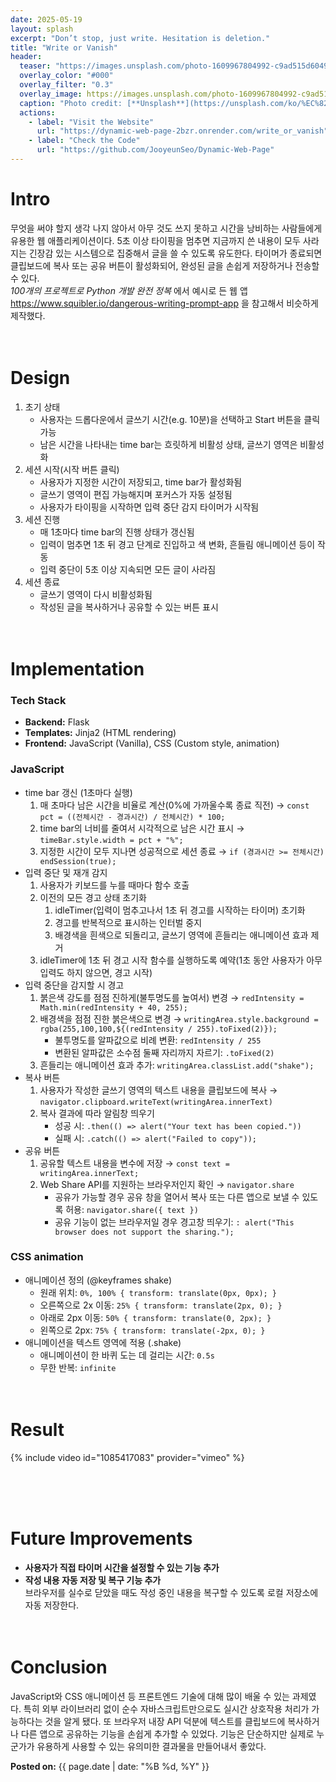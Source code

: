```yaml
---
date: 2025-05-19
layout: splash
excerpt: "Don’t stop, just write. Hesitation is deletion."
title: "Write or Vanish"
header:
  teaser: "https://images.unsplash.com/photo-1609967804992-c9ad515d6049?q=80&w=2070&auto=format&fit=crop&ixlib=rb-4.1.0&ixid=M3wxMjA3fDB8MHxwaG90by1wYWdlfHx8fGVufDB8fHx8fA%3D%3D"
  overlay_color: "#000"
  overlay_filter: "0.3"
  overlay_image: https://images.unsplash.com/photo-1609967804992-c9ad515d6049?q=80&w=2070&auto=format&fit=crop&ixlib=rb-4.1.0&ixid=M3wxMjA3fDB8MHxwaG90by1wYWdlfHx8fGVufDB8fHx8fA%3D%3D
  caption: "Photo credit: [**Unsplash**](https://unsplash.com/ko/%EC%82%AC%EC%A7%84/%EB%B6%88-%EA%B5%AC%EB%8D%A9%EC%9D%B4%EC%97%90-%EB%B6%88%ED%83%80%EB%8A%94-%EB%82%98%EB%AC%B4-jANTjqcrAQA)"
  actions:
    - label: "Visit the Website"
      url: "https://dynamic-web-page-2bzr.onrender.com/write_or_vanish"
    - label: "Check the Code"
      url: "https://github.com/JooyeunSeo/Dynamic-Web-Page"  
---
```


# Intro

무엇을 써야 할지 생각 나지 않아서 아무 것도 쓰지 못하고 시간을 낭비하는 사람들에게 유용한 웹 애플리케이션이다. 5초 이상 타이핑을 멈추면 지금까지 쓴 내용이 모두 사라지는 긴장감 있는 시스템으로 집중해서 글을 쓸 수 있도록 유도한다. 타이머가 종료되면 클립보드에 복사 또는 공유 버튼이 활성화되어, 완성된 글을 손쉽게 저장하거나 전송할 수 있다.   
*100개의 프로젝트로 Python 개발 완전 정복* 에서 예시로 든 웹 앱 <https://www.squibler.io/dangerous-writing-prompt-app> 을 참고해서 비슷하게 제작했다.
<br><br><br>

# Design

1. 초기 상태
   - 사용자는 드롭다운에서 글쓰기 시간(e.g. 10분)을 선택하고 Start 버튼을 클릭 가능
   - 남은 시간을 나타내는 time bar는 흐릿하게 비활성 상태, 글쓰기 영역은 비활성화
2. 세션 시작(시작 버튼 클릭)
   - 사용자가 지정한 시간이 저장되고, time bar가 활성화됨
   - 글쓰기 영역이 편집 가능해지며 포커스가 자동 설정됨
   - 사용자가 타이핑을 시작하면 입력 중단 감지 타이머가 시작됨
3. 세션 진행
   - 매 1초마다 time bar의 진행 상태가 갱신됨
   - 입력이 멈추면 1초 뒤 경고 단계로 진입하고 색 변화, 흔들림 애니메이션 등이 작동
   - 입력 중단이 5초 이상 지속되면 모든 글이 사라짐
4. 세션 종료
   - 글쓰기 영역이 다시 비활성화됨
   - 작성된 글을 복사하거나 공유할 수 있는 버튼 표시
<br><br><br>

# Implementation

### Tech Stack

- **Backend:** Flask
- **Templates:** Jinja2 (HTML rendering)
- **Frontend:** JavaScript (Vanilla), CSS (Custom style, animation)

### JavaScript

- time bar 갱신 (1초마다 실행)
   1. 매 초마다 남은 시간을 비율로 계산(0%에 가까울수록 종료 직전) → `const pct = ((전체시간 - 경과시간) / 전체시간) * 100;`
   2. time bar의 너비를 줄여서 시각적으로 남은 시간 표시 → `timeBar.style.width = pct + "%";`
   3. 지정한 시간이 모두 지나면 성공적으로 세션 종료 → `if (경과시간 >= 전체시간) endSession(true);`
- 입력 중단 및 재개 감지
   1. 사용자가 키보드를 누를 때마다 함수 호출
   2. 이전의 모든 경고 상태 초기화
      1. idleTimer(입력이 멈추고나서 1초 뒤 경고를 시작하는 타이머) 초기화
      2. 경고를 반복적으로 표시하는 인터벌 중지
      3. 배경색을 흰색으로 되돌리고, 글쓰기 영역에 흔들리는 애니메이션 효과 제거
   3. idleTimer에 1초 뒤 경고 시작 함수를 실행하도록 예약(1초 동안 사용자가 아무 입력도 하지 않으면, 경고 시작)
- 입력 중단을 감지할 시 경고
   1. 붉은색 강도를 점점 진하게(불투명도를 높여서) 변경 → `redIntensity = Math.min(redIntensity + 40, 255);`
   2. 배경색을 점점 진한 붉은색으로 변경 → `writingArea.style.background = rgba(255,100,100,${(redIntensity / 255).toFixed(2)});`
      - 불투명도를 알파값으로 비례 변환: `redIntensity / 255`
      - 변환된 알파값은 소수점 둘째 자리까지 자르기: `.toFixed(2)`
   3. 흔들리는 애니메이션 효과 추가: `writingArea.classList.add("shake");`
- 복사 버튼
   1. 사용자가 작성한 글쓰기 영역의 텍스트 내용을 클립보드에 복사 → `navigator.clipboard.writeText(writingArea.innerText)`
   2. 복사 결과에 따라 알림창 띄우기
      - 성공 시: `.then(() => alert("Your text has been copied."))`
      - 실패 시: `.catch(() => alert("Failed to copy"));`
- 공유 버튼
   1. 공유할 텍스트 내용을 변수에 저장 → `const text = writingArea.innerText;`
   2. Web Share API를 지원하는 브라우저인지 확인 → `navigator.share`
      - 공유가 가능할 경우 공유 창을 열어서 복사 또는 다른 앱으로 보낼 수 있도록 허용: `navigator.share({ text })`
      - 공유 기능이 없는 브라우저일 경우 경고창 띄우기: `: alert("This browser does not support the sharing.");`

### CSS animation

- 애니메이션 정의 (@keyframes shake)
   - 원래 위치: `0%, 100% { transform: translate(0px, 0px); }`
   - 오른쪽으로 2x 이동: `25% { transform: translate(2px, 0); }`
   - 아래로 2px 이동: `50% { transform: translate(0, 2px); }`
   - 왼쪽으로 2px: `75% { transform: translate(-2px, 0); }`
- 애니메이션을 텍스트 영역에 적용 (.shake)
   - 애니메이션이 한 바퀴 도는 데 걸리는 시간: `0.5s`
   - 무한 반복: `infinite`
<br><br><br>

# Result

<div style="width: 80%;">{% include video id="1085417083" provider="vimeo" %}</div>

<br><br><br>

# Future Improvements

- **사용자가 직접 타이머 시간을 설정할 수 있는 기능 추가**
- **작성 내용 자동 저장 및 복구 기능 추가**   
브라우저를 실수로 닫았을 때도 작성 중인 내용을 복구할 수 있도록 로컬 저장소에 자동 저장한다.
<br><br><br>

# Conclusion

JavaScript와 CSS 애니메이션 등 프론트엔드 기술에 대해 많이 배울 수 있는 과제였다. 특히 외부 라이브러리 없이 순수 자바스크립트만으로도 실시간 상호작용 처리가 가능하다는 것을 알게 됐다. 또 브라우저 내장 API 덕분에 텍스트를 클립보드에 복사하거나 다른 앱으로 공유하는 기능을 손쉽게 추가할 수 있었다. 기능은 단순하지만 실제로 누군가가 유용하게 사용할 수 있는 유의미한 결과물을 만들어내서 좋았다.
<br>

<b>Posted on:</b> {{ page.date | date: "%B %d, %Y" }}